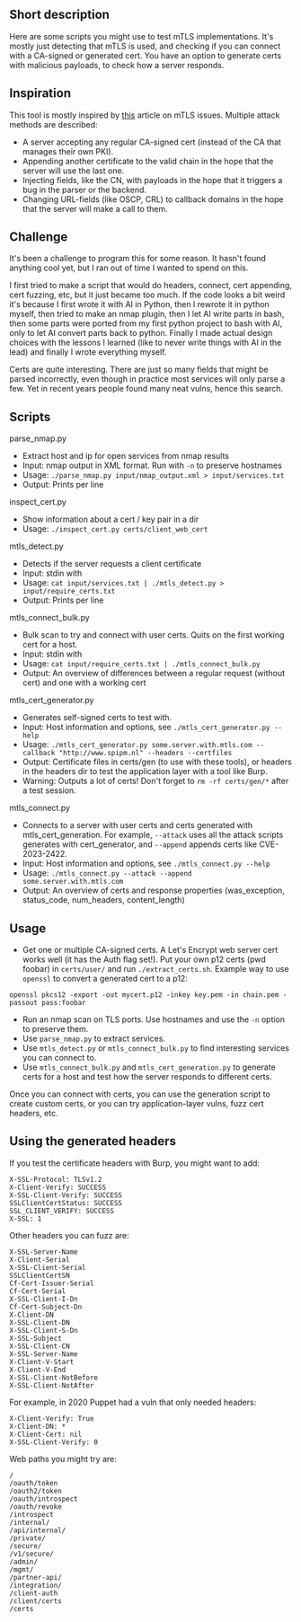 ## Short description

Here are some scripts you might use to test mTLS implementations. It's mostly just detecting that mTLS is used, and checking if you can connect with a CA-signed or generated cert. You have an option to generate certs with malicious payloads, to check how a server responds.

## Inspiration

This tool is mostly inspired by [this](https://github.blog/security/vulnerability-research/mtls-when-certificate-authentication-is-done-wrong/) article on mTLS issues. Multiple attack methods are described:
- A server accepting any regular CA-signed cert (instead of the CA that manages their own PKI).
- Appending another certificate to the valid chain in the hope that the server will use the last one.
- Injecting fields, like the CN, with payloads in the hope that it triggers a bug in the parser or the backend.
- Changing URL-fields (like OSCP, CRL) to callback domains in the hope that the server will make a call to them.

## Challenge

It's been a challenge to program this for some reason. It hasn't found anything cool yet, but I ran out of time I wanted to spend on this.

I first tried to make a script that would do headers, connect, cert appending, cert fuzzing, etc, but it just became too much. If the code looks a bit weird it's because I first wrote it with AI in Python, then I rewrote it in python myself, then tried to make an nmap plugin, then I let AI write parts in bash, then some parts were ported from my first python project to bash with AI, only to let AI convert parts back to python. Finally I made actual design choices with the lessons I learned (like to never write things with AI in the lead) and finally I wrote everything myself.

Certs are quite interesting. There are just so many fields that might be parsed incorrectly, even though in practice most services will only parse a few. Yet in recent years people found many neat vulns, hence this search.

## Scripts

parse_nmap.py
  - Extract host and ip for open services from nmap results
  - Input: nmap output in XML format. Run with `-n` to preserve hostnames
  - Usage: `./parse_nmap.py input/nmap_output.xml > input/services.txt`
  - Output: Prints <host> <port> per line

inspect_cert.py
  - Show information about a cert / key pair in a dir
  - Usage: `./inspect_cert.py certs/client_web_cert`

mtls_detect.py
  - Detects if the server requests a client certificate
  - Input: stdin with <host> <port>
  - Usage: `cat input/services.txt | ./mtls_detect.py > input/require_certs.txt`
  - Output: Prints <host> <port> per line

mtls_connect_bulk.py
  - Bulk scan to try and connect with user certs. Quits on the first working cert for a host.
  - Input: stdin with <host> <port>
  - Usage: `cat input/require_certs.txt | ./mtls_connect_bulk.py`
  - Output: An overview of differences between a regular request (without cert) and one with a working cert

mtls_cert_generator.py
  - Generates self-signed certs to test with.
  - Input: Host information and options, see `./mtls_cert_generator.py --help`
  - Usage: `./mtls_cert_generator.py some.server.with.mtls.com --callback "http://www.spipm.nl" --headers --certfiles`
  - Output: Certificate files in certs/gen (to use with these tools), or headers in the headers dir to test the application layer with a tool like Burp.
  - Warning: Outputs a lot of certs! Don't forget to `rm -rf certs/gen/*` after a test session.

mtls_connect.py
  - Connects to a server with user certs and certs generated with mtls_cert_generation. For example, `--attack` uses all the attack scripts generates with cert_generator, and `--append` appends certs like CVE-2023-2422.
  - Input: Host information and options, see `./mtls_connect.py --help`
  - Usage: `./mtls_connect.py --attack --append some.server.with.mtls.com`
  - Output: An overview of certs and response properties (was_exception, status_code, num_headers, content_length)

## Usage

- Get one or multiple CA-signed certs. A Let's Encrypt web server cert works well (it has the Auth flag set!). Put your own p12 certs (pwd foobar) in `certs/user/` and run `./extract_certs.sh`. Example way to use `openssl` to convert a generated cert to a p12:
```
openssl pkcs12 -export -out mycert.p12 -inkey key.pem -in chain.pem -passout pass:foobar
```

- Run an nmap scan on TLS ports. Use hostnames and use the `-n` option to preserve them.
- Use `parse_nmap.py` to extract services.
- Use `mtls_detect.py` or `mtls_connect_bulk.py` to find interesting services you can connect to.
- Use `mtls_connect_bulk.py` and `mtls_cert_generation.py` to generate certs for a host and test how the server responds to different certs.

Once you can connect with certs, you can use the generation script to create custom certs, or you can try application-layer vulns, fuzz cert headers, etc.

## Using the generated headers

If you test the certificate headers with Burp, you might want to add:
```
X-SSL-Protocol: TLSv1.2
X-Client-Verify: SUCCESS
X-SSL-Client-Verify: SUCCESS
SSLClientCertStatus: SUCCESS
SSL_CLIENT_VERIFY: SUCCESS
X-SSL: 1
```
Other headers you can fuzz are:
```
X-SSL-Server-Name
X-Client-Serial
X-SSL-Client-Serial
SSLClientCertSN
Cf-Cert-Issuer-Serial
Cf-Cert-Serial
X-SSL-Client-I-Dn
Cf-Cert-Subject-Dn
X-Client-DN
X-SSL-Client-DN
X-SSL-Client-S-Dn
X-SSL-Subject
X-SSL-Client-CN
X-SSL-Server-Name
X-Client-V-Start
X-Client-V-End
X-SSL-Client-NotBefore
X-SSL-Client-NotAfter
```
For example, in 2020 Puppet had a vuln that only needed headers:
```
X-Client-Verify: True
X-Client-DN: *
X-Client-Cert: nil
X-SSL-Client-Verify: 0
```
Web paths you might try are:
```
/
/oauth/token
/oauth2/token
/oauth/introspect
/oauth/revoke
/introspect
/internal/
/api/internal/
/private/
/secure/
/v1/secure/
/admin/
/mgmt/
/partner-api/
/integration/
/client-auth
/client/certs
/certs
```

